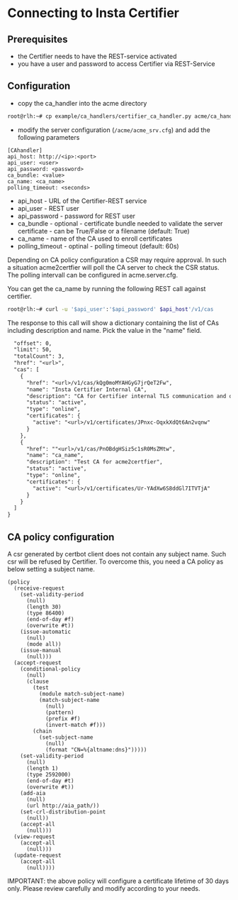 <!-- markdownlint-disable  MD013 -->
<!-- wiki-title CA handler for NetGuard Certificate Manager and Insta Certifier -->
# Connecting to Insta Certifier

## Prerequisites

- the Certifier needs to have the REST-service activated
- you have a user and password to access Certifier via REST-Service

## Configuration

- copy the ca_handler into the acme directory

```bash
root@rlh:~# cp example/ca_handlers/certifier_ca_handler.py acme/ca_handler.py
```

- modify the server configuration (`/acme/acme_srv.cfg`) and add the following parameters

```config
[CAhandler]
api_host: http://<ip>:<port>
api_user: <user>
api_password: <password>
ca_bundle: <value>
ca_name: <ca_name>
polling_timeout: <seconds>
```

- api_host - URL of the Certifier-REST service
- api_user - REST user
- api_password - password for REST user
- ca_bundle - optional - certificate bundle needed to validate the server certificate - can be True/False or a filename (default: True)
- ca_name - name of the CA used to enroll certificates
- polling_timeout - optinal - polling timeout (default: 60s)

Depending on CA policy configuration a CSR may require approval. In such a situation acme2certfier will poll the CA server to check the CSR status. The polling intervall can be configured in acme.server.cfg.

You can get the ca_name by running the following REST call against certifier.

```bash
root@rlh:~# curl -u '$api_user':'$api_password' $api_host'/v1/cas
```

The response to this call will show a dictionary containing the list of CAs including description and name. Pick the value in the "name" field.

```REST
  "offset": 0,
  "limit": 50,
  "totalCount": 3,
  "href": "<url>",
  "cas": [
    {
      "href": "<url>/v1/cas/kQg0moMYAHGyG7jrQeT2Fw",
      "name": "Insta Certifier Internal CA",
      "description": "CA for Certifier internal TLS communication and operational use",
      "status": "active",
      "type": "online",
      "certificates": {
        "active": "<url>/v1/certificates/JPnxc-OqxkXdQt6An2vqnw"
      }
    },
    {
      "href": ""<url>/v1/cas/PnOBdgHSiz5c1sR0MsZMtw",
      "name": "ca_name",
      "description": "Test CA for acme2certfier",
      "status": "active",
      "type": "online",
      "certificates": {
        "active": "<url>/v1/certificates/Ur-YAdXw6S8ddGl7ITVTjA"
      }
    }
  ]
}
```

## CA policy configuration

A csr generated by certbot client does not contain any subject name. Such csr will be refused by Certifier. To overcome this, you need a CA policy as below setting a subject name.

```policy
(policy
  (receive-request
    (set-validity-period
      (null)
      (length 30)
      (type 86400)
      (end-of-day #f)
      (overwrite #t))
    (issue-automatic
      (null)
      (mode all))
    (issue-manual
      (null)))
  (accept-request
    (conditional-policy
      (null)
      (clause
        (test
          (module match-subject-name)
          (match-subject-name
            (null)
            (pattern)
            (prefix #f)
            (invert-match #f)))
        (chain
          (set-subject-name
            (null)
            (format "CN=%{altname:dns}")))))
    (set-validity-period
      (null)
      (length 1)
      (type 2592000)
      (end-of-day #t)
      (overwrite #t))
    (add-aia
      (null)
      (url http://aia_path/))
    (set-crl-distribution-point
      (null))
    (accept-all
      (null)))
  (view-request
    (accept-all
      (null)))
  (update-request
    (accept-all
      (null))))
```

IMPORTANT: the above policy will configure a certificate lifetime of 30 days only. Please review carefully and modify according to your needs.
